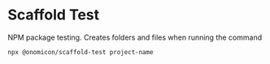 # Scaffold Test

NPM package testing. Creates folders and files when running the command

`npx @onomicon/scaffold-test project-name`
